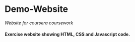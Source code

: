 # Demo-Website
*Website for coursera coursework*

#### Exercise website showing HTML, CSS and Javascript code.
